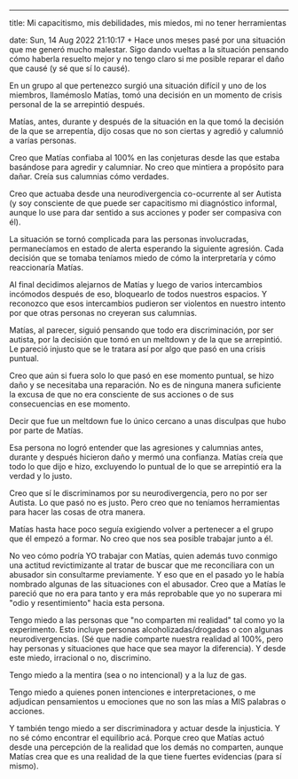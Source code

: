 ---

title: Mi capacitismo, mis debilidades, mis miedos, mi no tener herramientas

date: Sun, 14 Aug 2022 21:10:17 +
Hace unos meses pasé por una situación que me generó mucho malestar. Sigo dando vueltas a la situación pensando cómo haberla resuelto mejor y no tengo claro si me posible reparar el daño que causé (y sé que sí lo causé).

En un grupo al que pertenezco surgió una situación difícil y uno de los miembros, llamémoslo Matías,  tomó una decisión en un momento de crisis personal de la se arrepintió después.

Matías, antes, durante y después de la situación en la que tomó la decisión de la que se arrepentía, dijo cosas que no son ciertas y agredió y calumnió a varías personas.

Creo que Matías confiaba al 100% en las conjeturas desde las que estaba basándose para agredir y calumniar. No creo que mintiera a propósito para dañar. Creía sus calumnias cómo verdades. 

Creo que actuaba desde una neurodivergencia co-ocurrente al ser Autista (y soy consciente de que puede ser capacitismo mi diagnóstico informal, aunque lo use para dar sentido a sus acciones y poder ser compasiva con él).

La situación se tornó complicada para las personas involucradas, permanecíamos en estado de alerta esperando la siguiente agresión. Cada decisión que se tomaba teníamos miedo de cómo la interpretaría y cómo reaccionaría Matías.

Al final decidimos alejarnos de Matías y luego de varios intercambios incómodos después de eso, bloquearlo de todos nuestros espacios. Y reconozco que esos intercambios pudieron ser violentos en nuestro intento por que otras personas no creyeran sus calumnias.

Matías, al parecer, siguió pensando que todo era discriminación, por ser autista, por la decisión que tomó en un meltdown y de la que se arrepintió. Le pareció injusto que se le tratara así por algo que pasó en una crisis puntual.

Creo que aún si fuera solo lo que pasó en ese momento puntual, se hizo daño y se necesitaba una reparación.  No es de ninguna manera suficiente la excusa de que no era consciente de sus acciones o de sus consecuencias en ese momento.

Decir que fue un meltdown fue lo único cercano a unas disculpas que hubo por parte de Matías.

Esa persona no logró entender que las agresiones y calumnias antes, durante y después hicieron daño y mermó una confianza. Matías creía que todo lo que dijo e hizo, excluyendo lo puntual de lo que se arrepintió era la verdad y lo justo. 

Creo que sí le discriminamos por su neurodivergencia, pero no por ser Autista. Lo que pasó no es justo. Pero creo que no teníamos herramientas para hacer las cosas de otra manera.

Matías hasta hace poco seguía exigiendo volver a pertenecer a el grupo que él empezó a formar. No creo que nos sea posible trabajar junto a él.

No veo cómo podría YO trabajar con Matías, quien además tuvo conmigo una actitud revictimizante al tratar de buscar que me reconciliara con un abusador sin consultarme previamente. Y eso que en el pasado yo le había nombrado algunas de las situaciones con el abusador. Creo que a Matías le pareció que no era para tanto y era más reprobable que yo no superara mi "odio y resentimiento" hacia esta persona.

Tengo miedo a las personas que "no comparten mi realidad" tal como yo la experimento. Esto incluye personas alcoholizadas/drogadas o con algunas neurodivergencias. (Sé que nadie comparte nuestra realidad al 100%, pero hay personas y situaciones que hace que sea mayor la diferencia). Y desde este miedo, irracional o no, discrimino.

Tengo miedo a la mentira (sea o no intencional) y a la luz de gas.

Tengo miedo a quienes ponen intenciones e interpretaciones, o me adjudican pensamientos u emociones que no son las mías a MIS palabras o acciones.

Y también tengo miedo a ser discriminadora y actuar desde la injusticia. Y no sé cómo encontrar el equilibrio acá. Porque creo que Matías actuó desde una percepción de la realidad que los demás no comparten, aunque Matías crea que es una realidad de la que tiene fuertes evidencias (para sí mismo).


